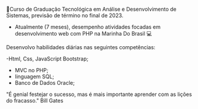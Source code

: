 📍Curso de Graduação Tecnológica em Análise e Desenvolvimento de Sistemas, previsão de término no final de 2023.

- Atualmente (7 meses), desempenho atividades focadas em desenvolvimento web com PHP na Marinha Do Brasil
 💻

Desenvolvo habilidades diárias nas seguintes competências: 

-Html, Css, JavaScript Bootstrap;
- MVC no PHP;
- linguagem SQL;
- Banco de Dados Oracle;

"É genial festejar o sucesso, mas é mais importante aprender com as lições do fracasso."
Bill Gates
